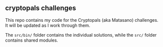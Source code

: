 ## cryptopals challenges

This repo contains my code for the Cryptopals (aka Matasano) challenges. It will be updated as I
work through them.

The `src/bin/` folder contains the individual solutions, while the `src/` folder contains shared
modules.
